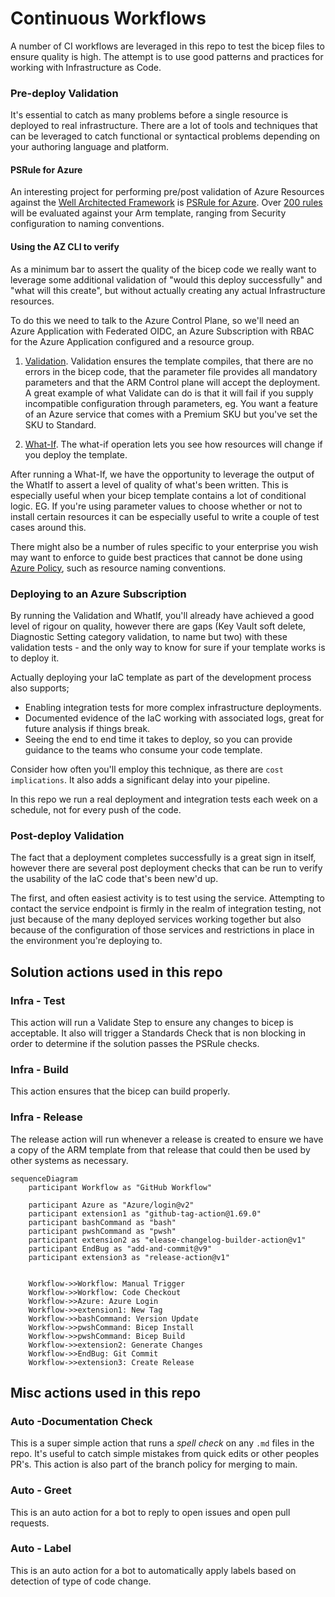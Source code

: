 # Continuous Workflows

A number of CI workflows are leveraged in this repo to test the bicep files to ensure quality is high. The attempt is to use good patterns and practices for working with Infrastructure as Code.

### Pre-deploy Validation

It's essential to catch as many problems before a single resource is deployed to real infrastructure. There are a lot of tools and techniques that can be leveraged to catch functional or syntactical problems depending on your authoring language and platform.

#### PSRule for Azure

An interesting project for performing pre/post validation of Azure Resources against the [Well Architected Framework](https://learn.microsoft.com/en-us/azure/architecture/framework/) is [PSRule for Azure](https://azure.github.io/PSRule.Rules.Azure/). Over [200 rules](https://azure.github.io/PSRule.Rules.Azure/en/baselines/Azure.All/) will be evaluated against your Arm template, ranging from Security configuration to naming conventions.

#### Using the AZ CLI to verify

As a minimum bar to assert the quality of the bicep code we really want to leverage some additional validation of "would this deploy successfully" and "what will this create", but without actually creating any actual Infrastructure resources.

To do this we need to talk to the Azure Control Plane, so we'll need an Azure Application with Federated OIDC, an Azure Subscription with RBAC for the Azure Application configured and a resource group.

1. [Validation](https://docs.microsoft.com/en-us/cli/azure/deployment/group?view=azure-cli-latest#az_deployment_group_validate). Validation ensures the template compiles, that there are no errors in the bicep code, that the parameter file provides all mandatory parameters and that the ARM Control plane will accept the deployment. A great example of what Validate can do is that it will fail if you supply incompatible configuration through parameters, eg. You want a feature of an Azure service that comes with a Premium SKU but you've set the SKU to Standard.

1. [What-If](https://docs.microsoft.com/en-us/azure/azure-resource-manager/templates/deploy-what-if). The what-if operation lets you see how resources will change if you deploy the template.

After running a What-If, we have the opportunity to leverage the output of the WhatIf to assert a level of quality of what's been written. This is especially useful when your bicep template contains a lot of conditional logic. EG. If you're using parameter values to choose whether or not to install certain resources it can be especially useful to write a couple of test cases around this.

There might also be a number of rules specific to your enterprise you wish may want to enforce to guide best practices that cannot be done using [Azure Policy](https://docs.microsoft.com/en-us/azure/governance/policy/overview), such as resource naming conventions.

### Deploying to an Azure Subscription

By running the Validation and WhatIf, you'll already have achieved a good level of rigour on quality, however there are gaps (Key Vault soft delete, Diagnostic Setting category validation, to name but two) with these validation tests - and the only way to know for sure if your template works is to deploy it.

Actually deploying your IaC template as part of the development process also supports;

- Enabling integration tests for more complex infrastructure deployments.
- Documented evidence of the IaC working with associated logs, great for future analysis if things break.
- Seeing the end to end time it takes to deploy, so you can provide guidance to the teams who consume your code template.

Consider how often you'll employ this technique, as there are `cost implications`. It also adds a significant delay into your pipeline.

In this repo we run a real deployment and integration tests each week on a schedule, not for every push of the code.

### Post-deploy Validation

The fact that a deployment completes successfully is a great sign in itself, however there are several post deployment checks that can be run to verify the usability of the IaC code that's been new'd up.

The first, and often easiest activity is to test using the service. Attempting to contact the service endpoint is firmly in the realm of integration testing, not just because of the many deployed services working together but also because of the configuration of those services and restrictions in place in the environment you're deploying to.

## Solution actions used in this repo

### Infra - Test

This action will run a Validate Step to ensure any changes to bicep is acceptable. It also will trigger a Standards Check that is non blocking in order to determine if the solution passes the PSRule checks.

### Infra - Build

This action ensures that the bicep can build properly.

### Infra - Release

The release action will run whenever a release is created to ensure we have a copy of the ARM template from that release that could then be used by other systems as necessary.

<!--- https://diagrams.helpful.dev/ --->
```mermaid
sequenceDiagram
    participant Workflow as "GitHub Workflow"

    participant Azure as "Azure/login@v2"
    participant extension1 as "github-tag-action@1.69.0"
    participant bashCommand as "bash"
    participant pwshCommand as "pwsh"
    participant extension2 as "elease-changelog-builder-action@v1"
    participant EndBug as "add-and-commit@v9"
    participant extension3 as "release-action@v1"


    Workflow->>Workflow: Manual Trigger
    Workflow->>Workflow: Code Checkout
    Workflow->>Azure: Azure Login
    Workflow->>extension1: New Tag
    Workflow->>bashCommand: Version Update
    Workflow->>pwshCommand: Bicep Install
    Workflow->>pwshCommand: Bicep Build
    Workflow->>extension2: Generate Changes
    Workflow->>EndBug: Git Commit
    Workflow->>extension3: Create Release
```

## Misc actions used in this repo

### Auto -Documentation Check

This is a super simple action that runs a _spell check_ on any `.md` files in the repo. It's useful to catch simple mistakes from quick edits or other peoples PR's. This action is also part of the branch policy for merging to main.

### Auto - Greet

This is an auto action for a bot to reply to open issues and open pull requests.

### Auto - Label

This is an auto action for a bot to automatically apply labels based on detection of type of code change.
